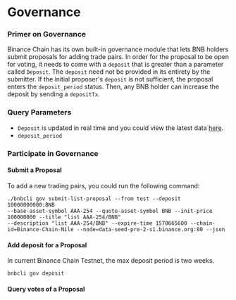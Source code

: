 # Governance

### Primer on Governance

Binance Chain has its own built-in governance module that lets BNB holders submit proposals for adding trade pairs.  In order for the proposal to be open for voting, it needs to come with a `deposit` that is greater than a parameter called `Deposit`. The `deposit` need not be provided in its entirety by the submitter. If the initial proposer's `deposit` is not sufficient, the proposal enters the `deposit_period` status. Then, any BNB holder can increase the deposit by sending a `depositTx`. 

### Query Parameters
* `Deposit` is updated in real time and you could view the latest data [here](https://testnet-dex.binance.org/api/v1/fees).
* `deposit_period`

### Participate in Governance

####  Submit a Proposal
To add a new trading pairs, you could run the following command:
```
./bnbcli gov submit-list-proposal --from test --deposit 10000000000:BNB 
--base-asset-symbol AAA-254 --quote-asset-symbol BNB --init-price 100000000 --title "list AAA-254/BNB" 
--description "list AAA-254/BNB" --expire-time 1570665600 --chain-id=Binance-Chain-Nile --node=data-seed-pre-2-s1.binance.org:80 --json
```
#### Add deposit for a Proposal
In current Binance Chain Testnet, the max deposit period is two weeks.  
```
bnbcli gov deposit
```
#### Query votes of a Proposal
 